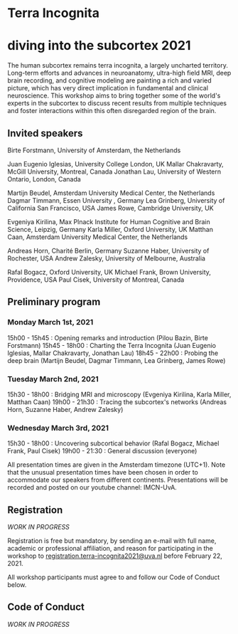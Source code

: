 # Terra Incognita
# diving into the subcortex 2021

The human subcortex remains terra incognita, a largely uncharted territory. Long-term efforts and
advances in neuroanatomy, ultra-high field MRI, deep brain recording, and cognitive modeling are
painting a rich and varied picture, which has very direct implication in fundamental and clinical
neuroscience. This workshop aims to bring together some of the world's experts in the subcortex to
discuss recent results from multiple techniques and foster interactions within this often disregarded
region of the brain.

## Invited speakers

Birte Forstmann, University of Amsterdam, the Netherlands

Juan Eugenio Iglesias, University College London, UK
Mallar Chakravarty, McGill University, Montreal, Canada
Jonathan Lau, University of Western Ontario, London, Canada

Martijn Beudel, Amsterdam University Medical Center, the Netherlands
Dagmar Timmann, Essen University , Germany
Lea Grinberg, University of California San Francisco, USA
James Rowe, Cambridge University, UK

Evgeniya Kirilina, Max Plnack Institute for Human Cognitive and Brain Science, Leipzig, Germany
Karla Miller, Oxford University, UK
Matthan Caan, Amsterdam University Medical Center, the Netherlands

Andreas Horn, Charité Berlin, Germany
Suzanne Haber, University of Rochester, USA
Andrew Zalesky, University of Melbourne, Australia

Rafal Bogacz, Oxford University, UK
Michael Frank, Brown University, Providence, USA
Paul Cisek, University of Montreal, Canada

## Preliminary program

### Monday March 1st, 2021

15h00 - 15h45 : Opening remarks and introduction (Pilou Bazin, Birte Forstmann)
15h45 - 18h00 : Charting the Terra Incognita (Juan Eugenio Iglesias, Mallar Chakravarty, Jonathan Lau)
18h45 - 22h00 : Probing the deep brain (Martijn Beudel, Dagmar Timmann, Lea Grinberg, James Rowe)

### Tuesday March 2nd, 2021

15h30 - 18h00 : Bridging MRI and microscopy (Evgeniya Kirilina, Karla Miller, Matthan Caan)
19h00 - 21h30 : Tracing the subcortex's networks (Andreas Horn, Suzanne Haber, Andrew Zalesky)

### Wednesday March 3rd, 2021

15h30 - 18h00 : Uncovering subcortical behavior (Rafal Bogacz, Michael Frank, Paul Cisek)
19h00 - 21:30 : General discussion (everyone)

All presentation times are given in the Amsterdam timezone (UTC+1). Note that the unusual presentation times have been chosen in order to accommodate our speakers from different continents. Presentations will be recorded and posted on our youtube channel: IMCN-UvA.


## Registration


_WORK IN PROGRESS_


Registration is free but mandatory, by sending an e-mail with full name, academic or professional affiliation, and reason for participating in the workshop to registration.terra-incognita2021@uva.nl before February 22, 2021.

All workshop participants must agree to and follow our Code of Conduct below.


## Code of Conduct

_WORK IN PROGRESS_


